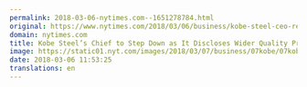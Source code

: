 ```yaml
---
permalink: 2018-03-06-nytimes.com--1651278784.html
original: https://www.nytimes.com/2018/03/06/business/kobe-steel-ceo-resigns.html?partner=rss&amp;emc=rss
domain: nytimes.com
title: Kobe Steel’s Chief to Step Down as It Discloses Wider Quality Problems
image: https://static01.nyt.com/images/2018/03/07/business/07kobe/07kobe-mediumThreeByTwo440.jpg
date: 2018-03-06 11:53:25
translations: en
---
```


